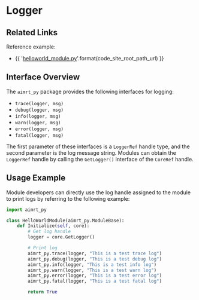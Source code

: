 

# Logger

## Related Links

Reference example:
- {{ '[helloworld_module.py]({}/src/examples/py/helloworld/helloworld_module.py)'.format(code_site_root_path_url) }}

## Interface Overview

The `aimrt_py` package provides the following interfaces for logging:
- `trace(logger, msg)`
- `debug(logger, msg)`
- `info(logger, msg)`
- `warn(logger, msg)`
- `error(logger, msg)`
- `fatal(logger, msg)`

The first parameter of these interfaces is a `LoggerRef` handle type, and the second parameter is the log message string. Modules can obtain the `LoggerRef` handle by calling the `GetLogger()` interface of the `CoreRef` handle.

## Usage Example

Module developers can directly use the log handle assigned to the module to print logs by referring to the following example:
```python
import aimrt_py

class HelloWorldModule(aimrt_py.ModuleBase):
    def Initialize(self, core):
        # Get log handle
        logger = core.GetLogger()

        # Print log
        aimrt_py.trace(logger, "This is a test trace log")
        aimrt_py.debug(logger, "This is a test debug log")
        aimrt_py.info(logger, "This is a test info log")
        aimrt_py.warn(logger, "This is a test warn log")
        aimrt_py.error(logger, "This is a test error log")
        aimrt_py.fatal(logger, "This is a test fatal log")

        return True
```